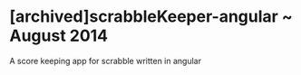 # [archived]scrabbleKeeper-angular ~ August 2014
A score keeping app for scrabble written in angular
